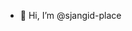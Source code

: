 - 👋 Hi, I’m @sjangid-place
<!-- - 👀 I’m interested in ...
- 🌱 I’m currently learning ...
- 💞️ I’m looking to collaborate on ...
- 📫 How to reach me ... -->

<!---
sjangid-place/sjangid-place is a ✨ special ✨ repository because its `README.md` (this file) appears on your GitHub profile.
You can click the Preview link to take a look at your changes.
--->
